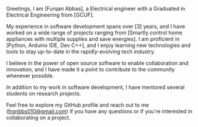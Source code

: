 Greetings, I am [Furqan Abbas], a Electrical engineer with a Graduated in Electrical Engineering from [GCUF].

My experience in software development spans over [3] years, and I have worked on a wide range of projects ranging from [Smartly control home appliances with multiple supplies and save energies]. I am proficient in [Python, Arduino IDE, Dev C++], and I enjoy learning new technologies and tools to stay up-to-date in the rapidly-evolving tech industry.

I believe in the power of open source software to enable collaboration and innovation, and I have made it a point to contribute to the community whenever possible.

In addition to my work in software development, I have mentored several students on research projects.

Feel free to explore my GitHub profile and reach out to me (frqnbbs010@gmail.com) if you have any questions or if you're interested in collaborating on a project.

<!---
Frqnbbs/Frqnbbs is a ✨ special ✨ repository because its `README.md` (this file) appears on your GitHub profile.
You can click the Preview link to take a look at your changes.
--->
